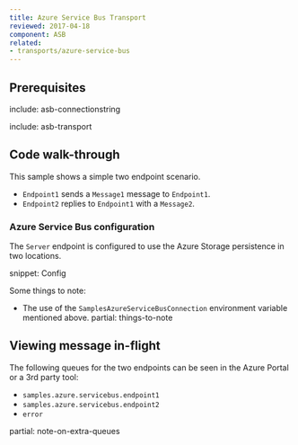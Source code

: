 ```yaml
---
title: Azure Service Bus Transport
reviewed: 2017-04-18
component: ASB
related:
- transports/azure-service-bus
---
```



## Prerequisites

include: asb-connectionstring


include: asb-transport


## Code walk-through

This sample shows a simple two endpoint scenario.

 * `Endpoint1` sends a `Message1` message to `Endpoint1`.
 * `Endpoint2` replies to `Endpoint1` with a `Message2`.


### Azure Service Bus configuration

The `Server` endpoint is configured to use the Azure Storage persistence in two locations.

snippet: Config

Some things to note:

 * The use of the `SamplesAzureServiceBusConnection` environment variable mentioned above.
partial: things-to-note


## Viewing message in-flight

The following queues for the two endpoints can be seen in the Azure Portal or a 3rd party tool:

 * `samples.azure.servicebus.endpoint1`
 * `samples.azure.servicebus.endpoint2`
 * `error`

partial: note-on-extra-queues
